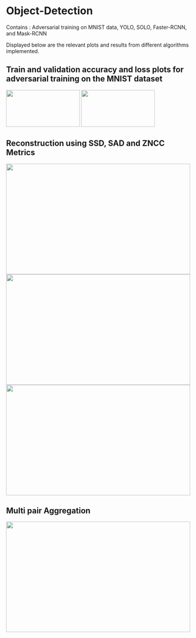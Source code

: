 # Object-Detection
Contains : Adversarial training on MNIST data, YOLO, SOLO, Faster-RCNN, and Mask-RCNN

Displayed below are the relevant plots and results from different algorithms implemented.

## Train and validation accuracy and loss plots for adversarial training on the MNIST dataset
<img src="https://user-images.githubusercontent.com/46754269/203434291-983687ef-860f-4f28-88b7-b3e669fe4134.png" width="200" height="100">
<img src="https://user-images.githubusercontent.com/46754269/203434358-3b5faa7f-1fc4-4b73-b186-9154d317831f.png" width="200" height="100">

## Reconstruction using SSD, SAD and ZNCC Metrics
<img src="https://user-images.githubusercontent.com/46754269/196008420-fa9e914f-daf8-47f5-8b2f-c7a90154159a.png" width="500" height="300"> <img src="https://user-images.githubusercontent.com/46754269/196008426-ed9dca6f-e25b-43ff-b2b2-c33592b51d1a.png" width="500" height="300"> <img src="https://user-images.githubusercontent.com/46754269/196008434-bae162f2-7655-4304-a956-a2559879c069.png" width="500" height="300"> 

## Multi pair Aggregation
<img src="https://user-images.githubusercontent.com/46754269/196008512-4fbf5b21-319e-41c1-903f-0997d1984092.png" width="500" height="300">


